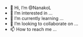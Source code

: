 - 👋 Hi, I’m @NanakoL
- 👀 I’m interested in ...
- 🌱 I’m currently learning ...
- 💞️ I’m looking to collaborate on ...
- 📫 How to reach me ...

<!---
NanakoL/NanakoL is a ✨ special ✨ repository because its `README.md` (this file) appears on your GitHub profile.
You can click the Preview link to take a look at your changes.
--->
